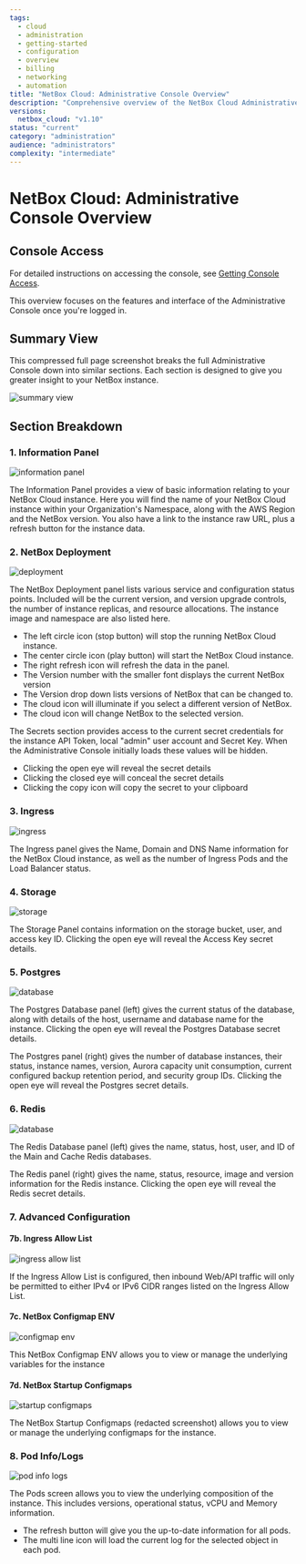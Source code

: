 ```yaml
---
tags:
  - cloud
  - administration
  - getting-started
  - configuration
  - overview
  - billing
  - networking
  - automation
title: "NetBox Cloud: Administrative Console Overview"
description: "Comprehensive overview of the NetBox Cloud Administrative Console interface, features, and sections including deployment, database, and monitoring panels."
versions:
  netbox_cloud: "v1.10"
status: "current"
category: "administration"
audience: "administrators"
complexity: "intermediate"
---
```


# NetBox Cloud: Administrative Console Overview

## Console Access

For detailed instructions on accessing the console, see [Getting Console Access](console-access.md). 

This overview focuses on the features and interface of the Administrative Console once you're logged in.

## Summary View
This compressed full page screenshot breaks the full Administrative Console down into similar sections.  Each section is designed to give you greater insight to your NetBox instance.

![summary view](../images/console/console_summary_view.png)

## Section Breakdown

### 1. Information Panel

![information panel](../images/console/info_panel.png)

The Information Panel provides a view of basic information relating to your NetBox Cloud instance.  Here you will find the name of your NetBox Cloud instance within your Organization's Namespace, along with the AWS Region and the NetBox version. You also have a link to the instance raw URL, plus a refresh button for the instance data. 

### 2. NetBox Deployment 

![deployment](../images/console/deployment.png)

The NetBox Deployment panel lists various service and configuration status points.  Included will be the current version, and version upgrade controls, the number of instance replicas, and resource allocations. The instance image and namespace are also listed here.  

- The left circle icon (stop button) will stop the running NetBox Cloud instance.
- The center circle icon (play button) will start the NetBox Cloud instance.
- The right refresh icon will refresh the data in the panel. 
- The Version number with the smaller font displays the current NetBox version
- The Version drop down lists versions of NetBox that can be changed to.
- The cloud icon will illuminate if you select a different version of NetBox.
- The cloud icon will change NetBox to the selected version.

The Secrets section provides access to the current secret credentials for the instance API Token, local "admin" user account and Secret Key.  When the Administrative Console initially loads these values will be hidden.  

- Clicking the open eye will reveal the secret details
- Clicking the closed eye will conceal the secret details
- Clicking the copy icon will copy the secret to your clipboard

### 3. Ingress

![ingress](../images/console/ingress.png)

The Ingress panel gives the Name, Domain and DNS Name information for the NetBox Cloud instance, as well as the number of Ingress Pods and the Load Balancer status.

### 4. Storage

![storage](../images/console/storage.png)

The Storage Panel contains information on the storage bucket, user, and access key ID. Clicking the open eye will reveal the Access Key secret details.

### 5. Postgres

![database](../images/console/database.png)

The Postgres Database panel (left) gives the current status of the database, along with details of the host, username and database name for the instance. Clicking the open eye will reveal the Postgres Database secret details.

The Postgres panel (right) gives the number of database instances, their status, instance names, version, Aurora capacity unit consumption, current configured backup retention period, and security group IDs. Clicking the open eye will reveal the Postgres secret details.

### 6. Redis

![database](../images/console/redis.png)

The Redis Database panel (left) gives the name, status, host, user, and ID of the Main and Cache Redis databases. 

The Redis panel (right) gives the name, status, resource, image and version information for the Redis instance. Clicking the open eye will reveal the Redis secret details.


### 7. Advanced Configuration

#### 7b. Ingress Allow List

![ingress allow list](../images/console/ingress_allow_list.png)

If the Ingress Allow List is configured, then inbound Web/API traffic will only be permitted to either IPv4 or IPv6 CIDR ranges listed on the Ingress Allow List. 

#### 7c. NetBox Configmap ENV

![configmap env](../images/console/configmap_env_full.png)

This NetBox Configmap ENV allows you to view or manage the underlying variables for the instance

#### 7d. NetBox Startup Configmaps

![startup configmaps](../images/console/startup_configmaps.png)

The NetBox Startup Configmaps (redacted screenshot) allows you to view or manage the underlying configmaps for the instance.

### 8. Pod Info/Logs

![pod info logs](../images/console/pods.png)

The Pods screen allows you to view the underlying composition of the instance.  This includes versions, operational status, vCPU and Memory information.

- The refresh button will give you the up-to-date information for all pods.
- The multi line icon will load the current log for the selected object in each pod.
